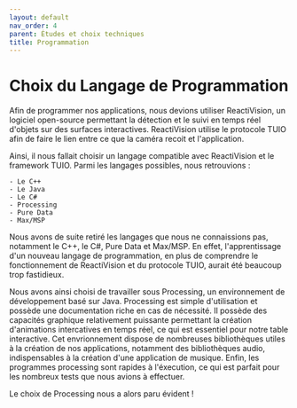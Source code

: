 ```yaml
---
layout: default
nav_order: 4
parent: Études et choix techniques
title: Programmation
---
```


# Choix du Langage de Programmation

Afin de programmer nos applications, nous devions utiliser ReactiVision, un logiciel open-source permettant la détection et le suivi en temps réel d'objets sur des surfaces interactives. ReactiVision utilise le protocole TUIO afin de faire le lien entre ce que la caméra recoit et l'application. 

Ainsi, il nous fallait choisir un langage compatible avec ReactiVision et le framework TUIO. Parmi les langages possibles, nous retrouvions : 

    - Le C++
    - Le Java
    - Le C#
    - Processing
    - Pure Data
    - Max/MSP

Nous avons de suite retiré les langages que nous ne connaissions pas, notamment le C++, le C#, Pure Data et Max/MSP. En effet, l'apprentissage d'un nouveau langage de programmation, en plus de comprendre le fonctionnement de ReactiVision et du protocole TUIO, aurait été beaucoup trop fastidieux. 

Nous avons ainsi choisi de travailler sous Processing, un environnement de développement basé sur Java. 
Processing est simple d'utilisation et possède une documentation riche en cas de nécessité. 
Il possède des capacités graphique relativement puissante permettant la création d'animations intercatives en temps réel, ce qui est essentiel pour notre table interactive. 
Cet envrionnement dispose de nombreuses bibliothèques utiles à la création de nos applications, notamment des bibliothèques audio, indispensables à la création d'une application de musique. 
Enfin, les programmes processing sont rapides à l'éxecution, ce qui est parfait pour les nombreux tests que nous avions à effectuer. 

Le choix de Processing nous a alors paru évident ! 

